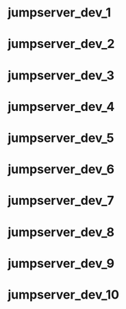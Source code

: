 # jumpserver_dev_1
# jumpserver_dev_2
# jumpserver_dev_3
# jumpserver_dev_4
# jumpserver_dev_5
# jumpserver_dev_6
# jumpserver_dev_7
# jumpserver_dev_8
# jumpserver_dev_9
# jumpserver_dev_10